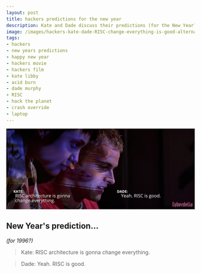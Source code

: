```yaml
---
layout: post
title: hackers predictions for the new year
description: Kate and Dade discuss their predictions (for the New Year?) about RISC architecture.
image: /images/hackers-kate-dade-RISC-change-everything-is-good-alternate-HD-cyberdelianyc.jpg
tags:
- hackers
- new years predictions
- happy new year
- hackers movie
- hackers film
- kate libby
- acid burn
- dade murphy
- RISC
- hack the planet
- crash override
- laptop
---
```

 ![Kate: "RISC architecture is gonna change everything." Dade: "Yeah. RISC is good." Scene from Hackers (1995), characters Acid Burn and Dade Murphy played by Angelina Jolie and Jonny Lee Miller discussing technology while the glow of a laptop computer illuminates their faces.](/images/hackers-kate-dade-RISC-change-everything-is-good-alternate-HD-cyberdelianyc.jpg)  

## New Year's prediction...

*(for 1996?)*

> Kate: RISC architecture is gonna change everything.

> Dade: Yeah. RISC is good.
